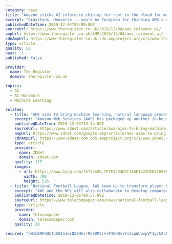 ```yaml
---
category: news
title: "Amazon sticks AI inference chip up for rent in the cloud for machine-learning geeks"
excerpt: "Gravitons, Neoverse... you'd be forgiven for thinking AWS's second-gen 64-core Arm server processor was a sci-fi re:Invent Amazon Web Services has made Inf1, its cloud instance for running machine-learning software on its custom-designed AI chip Inferentia, available to all. AWS CEO Andy Jassy announced the service on Tuesday during the ..."
publishedDateTime: 2019-12-04T09:09:00Z
sourceUrl: https://www.theregister.co.uk/2019/12/04/aws_reinvent_ai/
ampUrl: https://www.theregister.co.uk/AMP/2019/12/04/aws_reinvent_ai/
cdnAmpUrl: https://www-theregister-co-uk.cdn.ampproject.org/c/s/www.theregister.co.uk/AMP/2019/12/04/aws_reinvent_ai/
type: article
quality: 50
heat: -1
published: false

provider:
  name: The Register
  domain: theregister.co.uk

topics:
  - AI
  - AI Hardware
  - Machine Learning

related:
  - title: "AWS aims to bring machine learning, natural language processing to call center"
    excerpt: "Amazon Web Services (AWS) has packaged up another in-house Amazon capability and made it available to customers, on Tuesday announcing Contact Lens for Amazon Connect. Contact Lens for Amazon Connect -- the company's omnichannel cloud contact centre service -- is touted by CEO Andy Jassy as stitching together new abstractions for machine ..."
    publishedDateTime: 2019-12-03T19:14:00Z
    sourceUrl: https://www.zdnet.com/article/aws-aims-to-bring-machine-learning-natural-language-processing-to-call-center/
    ampUrl: https://www.zdnet.com/google-amp/article/aws-aims-to-bring-machine-learning-natural-language-processing-to-call-center/
    cdnAmpUrl: https://www-zdnet-com.cdn.ampproject.org/c/s/www.zdnet.com/google-amp/article/aws-aims-to-bring-machine-learning-natural-language-processing-to-call-center/
    type: article
    provider:
      name: ZDNet
      domain: zdnet.com
    quality: 117
    images:
      - url: https://www.bing.com/th?id=ON.7F7F3CD4D5C1A4E1222DED51696B0EC6
        width: 700
        height: 525
  - title: "National Football League, AWS team up to transform player health, safety using cloud computing, AI"
    excerpt: "AWS and the NFL will also collaborate to develop computer vision models using Amazon SageMaker, Amazon SageMaker Ground Truth, and Amazon Rekognition to advance the ability to detect concussions and identify the forces that cause them."
    publishedDateTime: 2019-12-06T08:57:00Z
    sourceUrl: https://www.telecompaper.com/news/national-football-league-aws-team-up-to-transform-player-health-safety-using-cloud-computing-ai--1318940
    type: article
    provider:
      name: Telecompaper
      domain: telecompaper.com
    quality: 20

secured: "rW1kBNFQUkTpK5ShJwiNQZHhzrRd+DM3r+lP4XdWviYnJipWUpvpVT1g/CAcPGdwqGs66hFJCq/MhxbiV1Q+Dczgkbi1EAcWpop6IUuwH2GbzK32JfScKhTJaE1ivE9fI3739XccXSzAHlrpV+ru+FlgDD+pf3QpCwxO/Hxid3yybq2NX0eCf6ovrmoDWOXSGr1EiaYpV7CujxIHY/khhh+SJEjzU8Y0eOwxhAIFHsbDOXPnl62iGCRNteUJIMTs+DTPJbknLnmnJgBt1GTzPg==;ppFek4dl9xGSooRwrnBy3g=="
---
```


